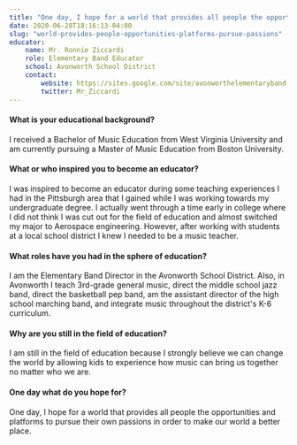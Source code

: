 ```yaml
---
title: "One day, I hope for a world that provides all people the opportunities and platforms to pursue their own passions"
date: 2020-06-28T18:16:13-04:00
slug: "world-provides-people-opportunities-platforms-pursue-passions"
educator:
    name: Mr. Ronnie Ziccardi
    role: Elementary Band Educator
    school: Avonworth School District
    contact:
        website: https://sites.google.com/site/avonworthelementaryband
        twitter: Mr_Ziccardi
---
```


#### What is your educational background?

I received a Bachelor of Music Education from West Virginia University and am currently pursuing a Master of Music Education from Boston University.

#### What or who inspired you to become an educator?

I was inspired to become an educator during some teaching experiences I had in the Pittsburgh area that I gained while I was working towards my undergraduate degree. I actually went through a time early in college where I did not think I was cut out for the field of education and almost switched my major to Aerospace engineering. However, after working with students at a local school district I knew I needed to be a music teacher.

#### What roles have you had in the sphere of education?

I am the Elementary Band Director in the Avonworth School District. Also, in Avonworth I teach 3rd-grade general music, direct the middle school jazz band, direct the basketball pep band, am the assistant director of the high school marching band, and integrate music throughout the district's K-6 curriculum.

#### Why are you still in the field of education?

I am still in the field of education because I strongly believe we can change the world by allowing kids to experience how music can bring us together no matter who we are.

#### One day what do you hope for?

One day, I hope for a world that provides all people the opportunities and platforms to pursue their own passions in order to make our world a better place.

